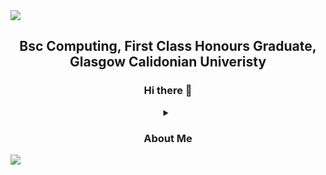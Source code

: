 <img src="https://capsule-render.vercel.app/api?type=waving&color=0:7EDEE7,50:BC5EFF,100:E8B158&text=Jonathan+Ward+-+Github+Profile+💻&height=150&section=header&fontSize=35&animation=fadeIn&fontColor=FFFFFF"/>
<h2 align="center">
    Bsc Computing, First Class Honours Graduate, Glasgow Calidonian Univeristy
</h2>
<div align="center">
    <h3>
        Hi there 👋
    </h3>
    <details>
        <summary><h3>About Me</h3></summary>
        I'm a recent graduate, currently looking for my first tech job. During secondary school at around 13 or 14 years old, I was taught basic HTML markup which sparked an interest in programming and web development. As well as this I've spent a lot of time building custom PC's for friends and family, and is something I still enjoy doing to this day. Building Computers and my early exposure to programming led me to begin studying Computing at Glasgow Caledonian University, where I recently graduated from with a Bachelors of Science in Computing with a First Class Honours classification.
</div>
<img src="https://capsule-render.vercel.app/api?section=footer&type=waving&color=0:7EDEE7,50:BC5EFF,100:E8B158&height=70"/>